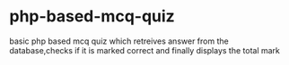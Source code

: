 # php-based-mcq-quiz
basic php based mcq quiz which retreives answer from the database,checks if it is marked correct and finally displays the total mark
